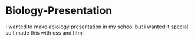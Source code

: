# Biology-Presentation
I wanted to make abiology presentation in my school but i wanted it special so I made this with css and html

